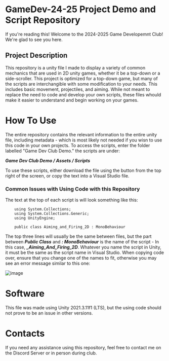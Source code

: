 # GameDev-24-25 Project Demo and Script Repository
  If you're reading this! Welcome to the 2024-2025 Game Developemnt Club! We're glad to see you here.
## Project Description
  This repository is a unity file I made to display a variety of common mechanics that are used in 2D unity games, whether it be a top-down or a side-scroller. This project is optimized for a top-down game, but many of the scripts are interchangible with some modification to your needs. This includes basic movement, projectiles, and aiming. While not meant to replace the need to code and develop your own scripts, these files whould make it easier to understand and begin working on your games. 
#  How To Use
  The entire repository contains the relevant information to the entire unity file, including metadata - which is most likely not needed if you wisn to use this code in your own projects. To access the scripts, enter the folder labelled "Game Dev Club Demo." the scripts are under:
  
  ***Game Dev Club Demo / Assets / Scripts***

To use these scripts, either download the file using the button from the top right of the screen, or copy the text into a Visual Studio file.

### Common Issues with Using Code with this Repository

  The text at the top of each script is will look something like this:

        using System.Collections;
        using System.Collections.Generic;
        using UnityEngine;
        
        public class Aiming_and_Firing_2D : MonoBehaviour

The top three lines will usually be the same between files, but the part between ***Public Class*** and ***: MonoBehaviour*** is the name of the script - In this case, ***_Aiming_And_Firing_2D***. Whatever you name the script in Unity, it must be the same as the script name in Visual Studio. When copying code over, ensure that you change one of the names to fit, otherwise you may see an error message similar to this one:
    
 ![image](https://github.com/user-attachments/assets/16c921df-cf6a-462a-8911-9d09b3e21155)

# Software 
This file was made using Unity 2021.3.11f1 (LTS), but the using code should not prove to be an issue in other versions. 

# Contacts
If you need any assistance using this repository, feel free to contact me on the Discord Server or in person during club.

